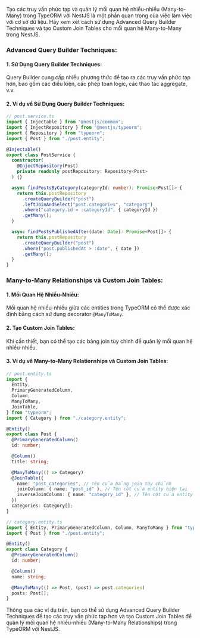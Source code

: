 Tạo các truy vấn phức tạp và quản lý mối quan hệ nhiều-nhiều (Many-to-Many) trong TypeORM với NestJS là một phần quan trọng của việc làm việc với cơ sở dữ liệu. Hãy xem xét cách sử dụng Advanced Query Builder Techniques và tạo Custom Join Tables cho mối quan hệ Many-to-Many trong NestJS.

### Advanced Query Builder Techniques:

#### 1. Sử Dụng Query Builder Techniques:

Query Builder cung cấp nhiều phương thức để tạo ra các truy vấn phức tạp hơn, bao gồm các điều kiện, các phép toán logic, các thao tác aggregate, v.v.

#### 2. Ví dụ về Sử Dụng Query Builder Techniques:

```typescript
// post.service.ts
import { Injectable } from "@nestjs/common";
import { InjectRepository } from "@nestjs/typeorm";
import { Repository } from "typeorm";
import { Post } from "./post.entity";

@Injectable()
export class PostService {
  constructor(
    @InjectRepository(Post)
    private readonly postRepository: Repository<Post>
  ) {}

  async findPostsByCategory(categoryId: number): Promise<Post[]> {
    return this.postRepository
      .createQueryBuilder("post")
      .leftJoinAndSelect("post.categories", "category")
      .where("category.id = :categoryId", { categoryId })
      .getMany();
  }

  async findPostsPublishedAfter(date: Date): Promise<Post[]> {
    return this.postRepository
      .createQueryBuilder("post")
      .where("post.publishedAt > :date", { date })
      .getMany();
  }
}
```

### Many-to-Many Relationships và Custom Join Tables:

#### 1. Mối Quan Hệ Nhiều-Nhiều:

Mối quan hệ nhiều-nhiều giữa các entities trong TypeORM có thể được xác định bằng cách sử dụng decorator `@ManyToMany`.

#### 2. Tạo Custom Join Tables:

Khi cần thiết, bạn có thể tạo các bảng join tùy chỉnh để quản lý mối quan hệ nhiều-nhiều.

#### 3. Ví dụ về Many-to-Many Relationships và Custom Join Tables:

```typescript
// post.entity.ts
import {
  Entity,
  PrimaryGeneratedColumn,
  Column,
  ManyToMany,
  JoinTable,
} from "typeorm";
import { Category } from "./category.entity";

@Entity()
export class Post {
  @PrimaryGeneratedColumn()
  id: number;

  @Column()
  title: string;

  @ManyToMany(() => Category)
  @JoinTable({
    name: "post_categories", // Tên của bảng join tùy chỉnh
    joinColumn: { name: "post_id" }, // Tên cột của entity hiện tại
    inverseJoinColumn: { name: "category_id" }, // Tên cột của entity đối tác
  })
  categories: Category[];
}

// category.entity.ts
import { Entity, PrimaryGeneratedColumn, Column, ManyToMany } from "typeorm";
import { Post } from "./post.entity";

@Entity()
export class Category {
  @PrimaryGeneratedColumn()
  id: number;

  @Column()
  name: string;

  @ManyToMany(() => Post, (post) => post.categories)
  posts: Post[];
}
```

Thông qua các ví dụ trên, bạn có thể sử dụng Advanced Query Builder Techniques để tạo các truy vấn phức tạp hơn và tạo Custom Join Tables để quản lý mối quan hệ nhiều-nhiều (Many-to-Many Relationships) trong TypeORM với NestJS.
